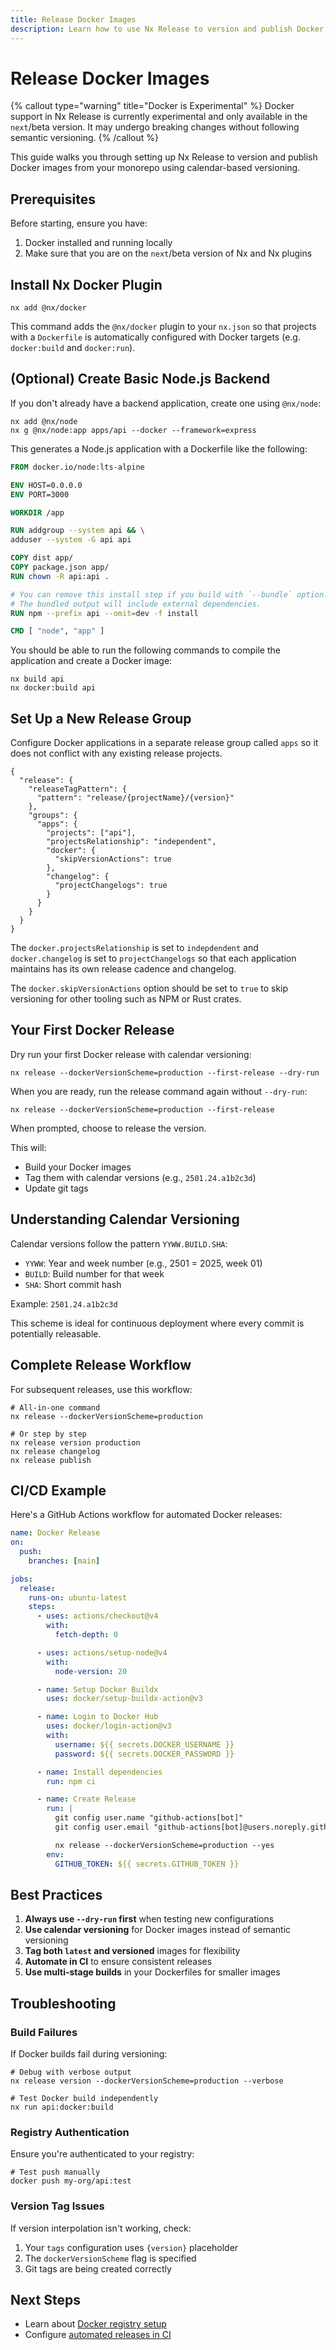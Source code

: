 ```yaml
---
title: Release Docker Images
description: Learn how to use Nx Release to version and publish Docker images from your monorepo with calendar-based versioning.
---
```


# Release Docker Images

{% callout type="warning" title="Docker is Experimental" %}
Docker support in Nx Release is currently experimental and only available in the `next`/beta version. It may undergo breaking changes without following semantic versioning.
{% /callout %}

This guide walks you through setting up Nx Release to version and publish Docker images from your monorepo using calendar-based versioning.

## Prerequisites

Before starting, ensure you have:

1. Docker installed and running locally
2. Make sure that you are on the `next`/beta version of Nx and Nx plugins

## Install Nx Docker Plugin

```shell
nx add @nx/docker
```

This command adds the `@nx/docker` plugin to your `nx.json` so that projects with a `Dockerfile` is automatically configured with Docker targets (e.g. `docker:build` and `docker:run`).

## (Optional) Create Basic Node.js Backend

If you don't already have a backend application, create one using `@nx/node`:

```shell
nx add @nx/node
nx g @nx/node:app apps/api --docker --framework=express
```

This generates a Node.js application with a Dockerfile like the following:

```dockerfile {% fileName="apps/api/Dockerfile" %}
FROM docker.io/node:lts-alpine

ENV HOST=0.0.0.0
ENV PORT=3000

WORKDIR /app

RUN addgroup --system api && \
adduser --system -G api api

COPY dist app/
COPY package.json app/
RUN chown -R api:api .

# You can remove this install step if you build with `--bundle` option.
# The bundled output will include external dependencies.
RUN npm --prefix api --omit=dev -f install

CMD [ "node", "app" ]
```

You should be able to run the following commands to compile the application and create a Docker image:

```shell
nx build api
nx docker:build api
```

## Set Up a New Release Group

Configure Docker applications in a separate release group called `apps` so it does not conflict with any existing release projects.

```jsonc {% fileName="nx.json" %}
{
  "release": {
    "releaseTagPattern": {
      "pattern": "release/{projectName}/{version}"
    },
    "groups": {
      "apps": {
        "projects": ["api"],
        "projectsRelationship": "independent",
        "docker": {
          "skipVersionActions": true
        },
        "changelog": {
          "projectChangelogs": true
        }
      }
    }
  }
}
```

The `docker.projectsRelationship` is set to `indepdendent` and `docker.changelog` is set to `projectChangelogs` so that each application maintains has its own release cadence and changelog.

The `docker.skipVersionActions` option should be set to `true` to skip versioning for other tooling such as NPM or Rust crates.

## Your First Docker Release

Dry run your first Docker release with calendar versioning:

```shell
nx release --dockerVersionScheme=production --first-release --dry-run
```

When you are ready, run the release command again without `--dry-run`:

```
nx release --dockerVersionScheme=production --first-release
```

When prompted, choose to release the version.

This will:

- Build your Docker images
- Tag them with calendar versions (e.g., `2501.24.a1b2c3d`)
- Update git tags

## Understanding Calendar Versioning

Calendar versions follow the pattern `YYWW.BUILD.SHA`:

- `YYWW`: Year and week number (e.g., 2501 = 2025, week 01)
- `BUILD`: Build number for that week
- `SHA`: Short commit hash

Example: `2501.24.a1b2c3d`

This scheme is ideal for continuous deployment where every commit is potentially releasable.

## Complete Release Workflow

For subsequent releases, use this workflow:

```shell
# All-in-one command
nx release --dockerVersionScheme=production

# Or step by step
nx release version production
nx release changelog
nx release publish
```

## CI/CD Example

Here's a GitHub Actions workflow for automated Docker releases:

```yaml {% fileName=".github/workflows/docker-release.yml" %}
name: Docker Release
on:
  push:
    branches: [main]

jobs:
  release:
    runs-on: ubuntu-latest
    steps:
      - uses: actions/checkout@v4
        with:
          fetch-depth: 0

      - uses: actions/setup-node@v4
        with:
          node-version: 20

      - name: Setup Docker Buildx
        uses: docker/setup-buildx-action@v3

      - name: Login to Docker Hub
        uses: docker/login-action@v3
        with:
          username: ${{ secrets.DOCKER_USERNAME }}
          password: ${{ secrets.DOCKER_PASSWORD }}

      - name: Install dependencies
        run: npm ci

      - name: Create Release
        run: |
          git config user.name "github-actions[bot]"
          git config user.email "github-actions[bot]@users.noreply.github.com"

          nx release --dockerVersionScheme=production --yes
        env:
          GITHUB_TOKEN: ${{ secrets.GITHUB_TOKEN }}
```

## Best Practices

1. **Always use `--dry-run` first** when testing new configurations
2. **Use calendar versioning** for Docker images instead of semantic versioning
3. **Tag both `latest` and versioned** images for flexibility
4. **Automate in CI** to ensure consistent releases
5. **Use multi-stage builds** in your Dockerfiles for smaller images

## Troubleshooting

### Build Failures

If Docker builds fail during versioning:

```shell
# Debug with verbose output
nx release version --dockerVersionScheme=production --verbose

# Test Docker build independently
nx run api:docker:build
```

### Registry Authentication

Ensure you're authenticated to your registry:

```shell
# Test push manually
docker push my-org/api:test
```

### Version Tag Issues

If version interpolation isn't working, check:

1. Your `tags` configuration uses `{version}` placeholder
2. The `dockerVersionScheme` flag is specified
3. Git tags are being created correctly

## Next Steps

- Learn about [Docker registry setup](/recipes/nx-release/setup-docker-registry)
- Configure [automated releases in CI](/recipes/nx-release/publish-in-ci-cd)
